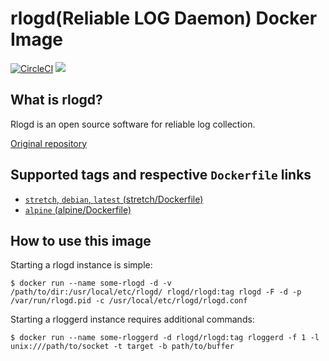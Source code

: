 rlogd(Reliable LOG Daemon) Docker Image
====

[![CircleCI](https://circleci.com/gh/yokogawa-k/rlogd-docker/tree/master.svg?style=svg)](https://circleci.com/gh/yokogawa-k/rlogd-docker/tree/master)
[![](https://images.microbadger.com/badges/image/rlogd/rlogd.svg)](https://microbadger.com/images/rlogd/rlogd "Get your own image badge on microbadger.com")

## What is rlogd?

Rlogd is an open source software for reliable log collection.

[Original repository](https://github.com/pandax381/rlogd)

## Supported tags and respective `Dockerfile` links

- [`stretch`, `debian`, `latest` (stretch/Dockerfile)](stretch/Dockerfile)
- [`alpine` (alpine/Dockerfile)](alpine/Dockerfile)

## How to use this image

Starting a rlogd instance is simple:

```
$ docker run --name some-rlogd -d -v /path/to/dir:/usr/local/etc/rlogd/ rlogd/rlogd:tag rlogd -F -d -p /var/run/rlogd.pid -c /usr/local/etc/rlogd/rlogd.conf
```

Starting a rloggerd instance requires additional commands:

```
$ docker run --name some-rloggerd -d rlogd/rlogd:tag rloggerd -f 1 -l unix:///path/to/socket -t target -b path/to/buffer
```
